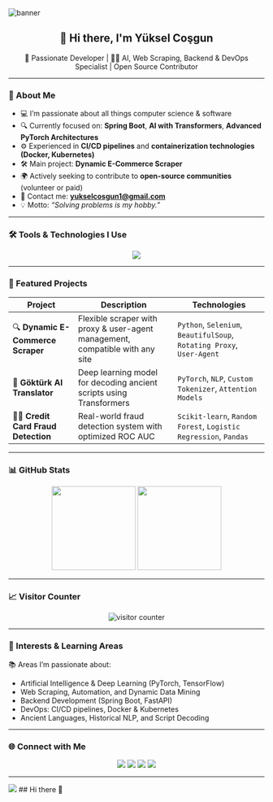 <!-- Profile Banner -->
<img src="https://capsule-render.vercel.app/api?type=waving&color=gradient&height=220&section=header&text=Yüksel%20Coşgun&fontSize=45&fontColor=fff&animation=fadeIn" alt="banner"/>

<h2 align="center">👋 Hi there, I'm Yüksel Coşgun</h2>
<p align="center">🎯 Passionate Developer | 👨‍💻 AI, Web Scraping, Backend & DevOps Specialist | Open Source Contributor</p>

---

### 🚀 About Me

- 💻 I’m passionate about all things computer science & software  
- 🔍 Currently focused on: **Spring Boot**, **AI with Transformers**, **Advanced PyTorch Architectures**
- ⚙️ Experienced in **CI/CD pipelines** and **containerization technologies (Docker, Kubernetes)**
- 🛠️ Main project: **Dynamic E-Commerce Scraper**
- 🌍 Actively seeking to contribute to **open-source communities** (volunteer or paid)
- 📧 Contact me: **yukselcosgun1@gmail.com**
- 💡 Motto: _“Solving problems is my hobby.”_

---

### 🛠️ Tools & Technologies I Use

<p align="center">
  <img src="https://skillicons.dev/icons?i=python,java,spring,pytorch,tensorflow,kotlin,androidstudio,react,ts,html,css,js,nodejs,git,github,vscode,linux,anaconda,idea,pycharm,docker,kubernetes,jenkins,mysql,mongodb,sqlite,firebase,scikitlearn,selenium,postman,c,cpp,flask,stackoverflow&theme=dark" />
</p>

---

### 📌 Featured Projects

| Project | Description | Technologies |
|--------|-------------|--------------|
| 🔍 **Dynamic E-Commerce Scraper** | Flexible scraper with proxy & user-agent management, compatible with any site | `Python`, `Selenium`, `BeautifulSoup`, `Rotating Proxy`, `User-Agent` |
| 🧠 **Göktürk AI Translator** | Deep learning model for decoding ancient scripts using Transformers | `PyTorch`, `NLP`, `Custom Tokenizer`, `Attention Models` |
| 🕵️‍♂️ **Credit Card Fraud Detection** | Real-world fraud detection system with optimized ROC AUC | `Scikit-learn`, `Random Forest`, `Logistic Regression`, `Pandas` |

---

### 📊 GitHub Stats

<p align="center">
  <img src="https://github-readme-stats.vercel.app/api?username=Yukselcsgn&show_icons=true&theme=radical" height="165"/>
  <img src="https://github-readme-stats.vercel.app/api/top-langs/?username=Yukselcsgn&layout=compact&theme=radical" height="165"/>
</p>

---

### 📈 Visitor Counter

<p align="center">
  <img src="https://komarev.com/ghpvc/?username=Yukselcsgn&label=Visitors&color=blue&style=flat" alt="visitor counter"/>
</p>

---

### 🧠 Interests & Learning Areas

📚 Areas I’m passionate about:
- Artificial Intelligence & Deep Learning (PyTorch, TensorFlow)
- Web Scraping, Automation, and Dynamic Data Mining
- Backend Development (Spring Boot, FastAPI)
- DevOps: CI/CD pipelines, Docker & Kubernetes
- Ancient Languages, Historical NLP, and Script Decoding

---

### 🌐 Connect with Me

<p align="center">
  <a href="[https://www.linkedin.com/in/yukselcosgun/](https://www.linkedin.com/in/y%C3%BCksel-co%C5%9Fgun/)" target="_blank"><img src="https://img.shields.io/badge/LinkedIn-%230077B5.svg?style=for-the-badge&logo=linkedin&logoColor=white"/></a>
  <a href="[https://medium.com/@yukselcosgun](https://medium.com/@yukselcosgun)" target="_blank"><img src="https://img.shields.io/badge/Medium-%2312100E.svg?style=for-the-badge&logo=medium&logoColor=white"/></a>
  <a href="mailto:yukselcosgun1@gmail.com"><img src="https://img.shields.io/badge/Email-D14836?style=for-the-badge&logo=gmail&logoColor=white"/></a>
  <a href="[https://instagram.com/yukselcosgun](https://www.instagram.com/yuksel_csgn/)" target="_blank"><img src="https://img.shields.io/badge/Instagram-E4405F?style=for-the-badge&logo=instagram&logoColor=white"/></a>
</p>

---

<!-- Footer Animation -->
<img src="https://capsule-render.vercel.app/api?type=waving&color=gradient&height=100&section=footer"/>
## Hi there 👋

<!--
**Yukselcsgn/Yukselcsgn** is a ✨ _special_ ✨ repository because its `README.md` (this file) appears on your GitHub profile.

Here are some ideas to get you started:

- 🔭 I’m currently working on ...
- 🌱 I’m currently learning ...
- 👯 I’m looking to collaborate on ...
- 🤔 I’m looking for help with ...
- 💬 Ask me about ...
- 📫 How to reach me: ...
- 😄 Pronouns: ...
- ⚡ Fun fact: ...
-->
